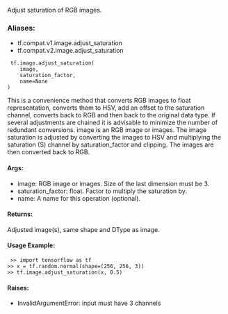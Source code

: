 Adjust saturation of RGB images.
### Aliases:
- tf.compat.v1.image.adjust_saturation
- tf.compat.v2.image.adjust_saturation

```
 tf.image.adjust_saturation(
    image,
    saturation_factor,
    name=None
)
```
This is a convenience method that converts RGB images to float representation, converts them to HSV, add an offset to the saturation channel, converts back to RGB and then back to the original data type. If several adjustments are chained it is advisable to minimize the number of redundant conversions.
image is an RGB image or images. The image saturation is adjusted by converting the images to HSV and multiplying the saturation (S) channel by saturation_factor and clipping. The images are then converted back to RGB.
#### Args:
- image: RGB image or images. Size of the last dimension must be 3.
- saturation_factor: float. Factor to multiply the saturation by.
- name: A name for this operation (optional).
#### Returns:
Adjusted image(s), same shape and DType as image.
#### Usage Example:

```
 >> import tensorflow as tf
>> x = tf.random.normal(shape=(256, 256, 3))
>> tf.image.adjust_saturation(x, 0.5)
```
#### Raises:
- InvalidArgumentError: input must have 3 channels
